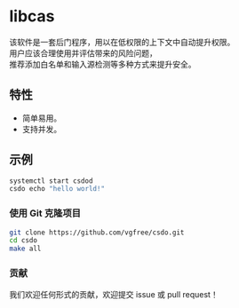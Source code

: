 # libcas

该软件是一套后门程序，用以在低权限的上下文中自动提升权限。  
用户应该合理使用并评估带来的风险问题，  
推荐添加白名单和输入源检测等多种方式来提升安全。  

## 特性

- 简单易用。
- 支持并发。

## 示例

```bash
systemctl start csdod
csdo echo "hello world!"
```


### 使用 Git 克隆项目

```bash
git clone https://github.com/vgfree/csdo.git
cd csdo
make all
```

### 贡献

我们欢迎任何形式的贡献，欢迎提交 issue 或 pull request！
